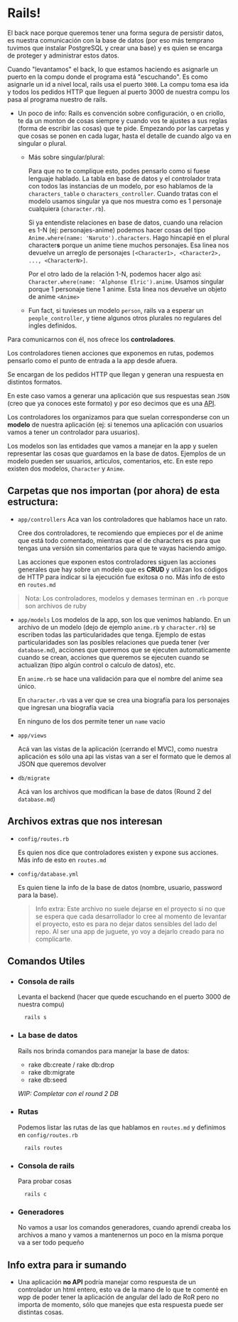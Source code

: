 # Rails!

El back nace porque queremos tener una forma segura de persistir datos, es nuestra comunicación con la base de datos (por eso más temprano tuvimos que instalar PostgreSQL y crear una base) y es quien se encarga de proteger y administrar estos datos.

Cuando "levantamos" el back, lo que estamos haciendo es asignarle un puerto en la compu donde el programa está "escuchando". Es como asignarle un id a nivel local, rails usa el puerto `3000`. La compu toma esa ida y todos los pedidos HTTP que lleguen al puerto 3000 de nuestra compu los pasa al programa nuestro de rails.

* Un poco de info: Rails es convención sobre configuración, o en criollo, te da un monton de cosas siempre y cuando vos te ajustes a sus reglas (forma de escribir las cosas) que te pide. Empezando por las carpetas y que cosas se ponen en cada lugar, hasta el detalle de cuando algo va en singular o plural. 

  * Más sobre singular/plural:

    Para que no te complique esto, podes pensarlo como si fuese lenguaje hablado. La tabla en base de datos y el controlador trata con todos las instancias de un modelo, por eso hablamos de la `characters_table` o `characters_controller`. Cuando tratas con el modelo usamos singular ya que nos muestra como es 1 personaje cualquiera (`character.rb`).

    Si ya entendiste relaciones en base de datos, cuando una relacion es 1-N (ej: personajes-anime) podemos hacer cosas del tipo `Anime.where(name: 'Naruto').characters`. Hago hincapié en el plural character**s** porque un anime tiene muchos personajes. Esa linea nos devuelve un arreglo de personajes `[<Character1>, <Character2>, ..., <CharacterN>]`.

    Por el otro lado de la relación 1-N, podemos hacer algo así: `Character.where(name: 'Alphonse Elric').anime`. Usamos singular porque 1 personaje tiene 1 anime. Esta linea nos devuelve un objeto de anime `<Anime>`

  * Fun fact, si tuvieses un modelo `person`, rails va a esperar un `people_controller`, y tiene algunos otros plurales no regulares del ingles definidos.

Para comunicarnos con él, nos ofrece los **controladores**.

Los controladores tienen acciones que exponemos en rutas, podemos pensarlo como el punto de entrada a la app desde afuera.

Se encargan de los pedidos HTTP que llegan y generan una respuesta en distintos formatos.

En este caso vamos a generar una aplicación que sus respuestas sean `JSON` (creo que ya conoces este formato) y por eso decimos que es una [API](https://en.wikipedia.org/wiki/API).

Los controladores los organizamos para que suelan corresponderse con un **modelo** de nuestra aplicación (ej: si tenemos una aplicación con usuarios vamos a tener un controlador para usuarios).

Los modelos son las entidades que vamos a manejar en la app y suelen representar las cosas que guardamos en la base de datos. Ejemplos de un modelo pueden ser usuarios, articulos, comentarios, etc. En este repo existen dos modelos, `Character` y `Anime`.


## Carpetas que nos importan (por ahora) de esta estructura:

* `app/controllers`
  Aca van los controladores que hablamos hace un rato.

  Cree dos controladores, te recomiendo que empieces por el de anime que está todo comentado, mientras que el de characters es para que tengas una versión sin comentarios para que te vayas haciendo amigo.

  Las acciones que exponen estos controladores siguen las acciones generales que hay sobre un modelo que es **CRUD** y utilizan los códigos de HTTP para indicar si la ejecución fue exitosa o no. Más info de esto en `routes.md`

> Nota: Los controladores, modelos y demases terminan en `.rb` porque son archivos de ruby

* `app/models`
  Los modelos de la app, son los que venimos hablando. En un archivo de un modelo (dejo de ejemplo `anime.rb` y `character.rb`) se escriben todas las particularidades que tenga. Ejemplo de estas particularidades son las posibles relaciones que pueda tener (ver `database.md`), acciones que queremos que se ejecuten automaticamente cuando se crean, acciones que queremos se ejecuten cuando se actualizan (tipo algún control o calculo de datos), etc.

  En `anime.rb` se hace una validación para que el nombre del anime sea único.

  En `character.rb` vas a ver que se crea una biografía para los personajes que ingresan una biografía vacia

  En ninguno de los dos permite tener un `name` vacio


* `app/views`

  Acá van las vistas de la aplicación (cerrando el MVC), como nuestra aplicación es sólo una api las vistas van a ser el formato que le demos al JSON que queremos devolver

* `db/migrate`

  Acá van los archivos que modifican la base de datos (Round 2 del `database.md`)

## Archivos extras que nos interesan

* `config/routes.rb`

  Es quien nos dice que controladores existen y expone sus acciones. Más info de esto en `routes.md`

* `config/database.yml`

  Es quien tiene la info de la base de datos (nombre, usuario, password para la base).

  > Info extra: Este archivo no suele dejarse en el proyecto si no que se espera que cada desarrollador lo cree al momento de levantar el proyecto, esto es para no dejar datos sensibles del lado del repo. Al ser una app de juguete, yo voy a dejarlo creado para no complicarte.

## Comandos Utiles

* ### Consola de rails

  Levanta el backend (hacer que quede escuchando en el puerto 3000 de nuestra compu)

  ```
    rails s
  ```

* ### La base de datos

  Rails nos brinda comandos para manejar la base de datos:

  * rake db:create / rake db:drop
  * rake db:migrate
  * rake db:seed

  *WIP: Completar con el round 2 DB*

* ### Rutas

  Podemos listar las rutas de las que hablamos en `routes.md` y definimos en `config/routes.rb`

  ```
    rails routes
  ```

* ### Consola de rails

  Para probar cosas

  ```
    rails c
  ```

* ### Generadores

  No vamos a usar los comandos generadores, cuando aprendí creaba los archivos a mano y vamos a mantenernos un poco en la misma porque va a ser todo pequeño

## Info extra para ir sumando

- Una aplicación **no API** podría manejar como respuesta de un controlador un html entero, esto va de la mano de lo que te comenté en wpp de poder tener la aplicación de angular del lado de RoR pero no importa de momento, sólo que manejes que esta respuesta puede ser distintas cosas.
